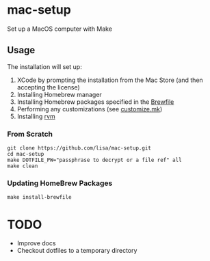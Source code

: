 # mac-setup
Set up a MacOS computer with Make

## Usage

The installation will set up:

1. XCode by prompting the installation from the Mac Store (and then accepting the license)
2. Installing Homebrew manager
3. Installing Homebrew packages specified in the [Brewfile](./Brewfile)
4. Performing any customizations (see [customize.mk](./customize.mk))
5. Installing [rvm](./rvm/README.md)

### From Scratch

```shell
git clone https://github.com/lisa/mac-setup.git
cd mac-setup
make DOTFILE_PW="passphrase to decrypt or a file ref" all
make clean
```

### Updating HomeBrew Packages

`make install-brewfile`

# TODO

* Improve docs
* Checkout dotfiles to a temporary directory
